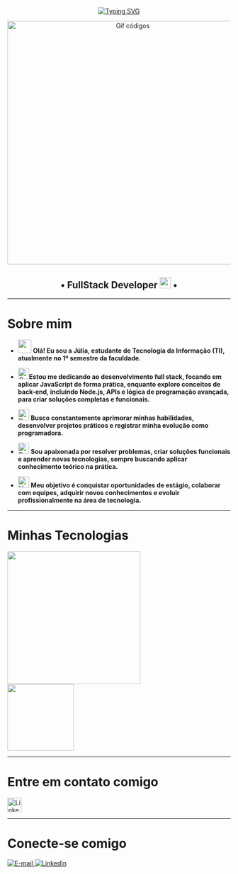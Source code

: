 <div align="center">
<a href="https://git.io/typing-svg"><img src="https://readme-typing-svg.demolab.com?font=Roboto+Mono&weight=800&size=25&duration=5002&pause=1000&color=6A5ACD&background=2BC6FF00&width=435&lines=SEJA+BEM-VINDO(A)+AO+MEU+GITHUB!" alt="Typing SVG" /></a>
</div>

<p align="center">
  <img width="550" src="https://i.pinimg.com/originals/2a/53/65/2a53651a35816f499270d8275fd5318f.gif" alt="Gif códigos"></img>
</p>

<h2 align="center"> 
 • FullStack Developer <img width="25" src="https://registry.npmmirror.com/@lobehub/fluent-emoji-anim-3/latest/files/assets/1f680.webp"> •
</h2>

---

#  **Sobre mim**

- <img width="30" src="https://raw.githubusercontent.com/Tarikul-Islam-Anik/Animated-Fluent-Emojis/master/Emojis/Hand%20gestures/Hand%20with%20Fingers%20Splayed%20Light%20Skin%20Tone.png"> **Olá! Eu sou a Júlia, estudante de Tecnologia da Informação (TI), atualmente no 1º semestre da faculdade.**

- <img src="https://raw.githubusercontent.com/Tarikul-Islam-Anik/Telegram-Animated-Emojis/main/Objects/Graduation%20Cap.webp" alt="Graduation Cap" width="25" height="25" />**Estou me dedicando ao desenvolvimento full stack, focando em aplicar JavaScript de forma prática, enquanto exploro conceitos de back-end, incluindo Node.js, APIs e lógica de programação avançada, para criar soluções completas e funcionais.**

- <img src="https://raw.githubusercontent.com/Tarikul-Islam-Anik/Telegram-Animated-Emojis/main/Travel%20and%20Places/Rocket.webp" alt="Rocket" width="25" height="25" /> **Busco constantemente aprimorar minhas habilidades, desenvolver projetos práticos e registrar minha evolução como programadora.**

- <img src="https://raw.githubusercontent.com/Tarikul-Islam-Anik/Telegram-Animated-Emojis/main/Objects/Books.webp" alt="Books" width="25" height="25" /> **Sou apaixonada por resolver problemas, criar soluções funcionais e aprender novas tecnologias, sempre buscando aplicar conhecimento teórico na prática.**

- <img src="https://raw.githubusercontent.com/Tarikul-Islam-Anik/Telegram-Animated-Emojis/main/People/Handshake.webp" alt="Handshake" width="25" height="25" /> **Meu objetivo é conquistar oportunidades de estágio, colaborar com equipes, adquirir novos conhecimentos e evoluir profissionalmente na área de tecnologia.**  

---

#  **Minhas Tecnologias**

<img width="300" src="https://skillicons.dev/icons?i=js,nodejs,git,github"/>

<div>
<img loading="lazy" height="150" src="https://github-readme-stats.vercel.app/api?username=JuliaRomeira&theme=midnight-purple&show_icons=true)"/>
</div>

---

# **Entre em contato comigo**


<div align="left">
  <a href="https://www.linkedin.com/in/juliaromeira">
    <img src="https://img.shields.io/static/v1?message=LinkedIn&logo=linkedin&label=&color=0077B5&logoColor=white&style=for-the-badge" height="32" alt="LinkedIn">
  </a>
</div>

---

# **Conecte-se comigo**

<div align="left">
  <a href="mailto:Juliaromeiralage@gmail.com">
    <img src="https://img.shields.io/badge/-Email-black?style=for-the-badge&logo=microsoft-outlook&logoColor=white" alt="E-mail">
  </a>
  <a href="https://www.linkedin.com/in/juliaromeira">
    <img src="https://img.shields.io/static/v1?message=LinkedIn&logo=linkedin&label=&color=black&logoColor=white&style=for-the-badge" alt="LinkedIn">
  </a>
</div>
